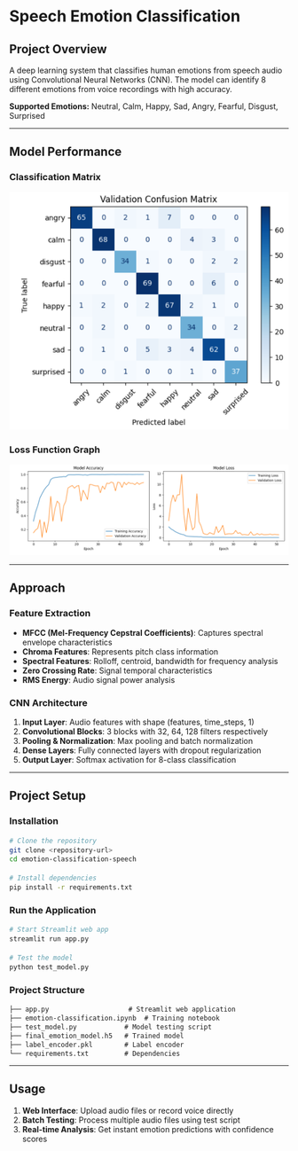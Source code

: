 # Speech Emotion Classification

## Project Overview

A deep learning system that classifies human emotions from speech audio using Convolutional Neural Networks (CNN). The model can identify 8 different emotions from voice recordings with high accuracy.

**Supported Emotions:** Neutral, Calm, Happy, Sad, Angry, Fearful, Disgust, Surprised

---

## Model Performance

### Classification Matrix

![Classification Matrix](./images/matrix.png)

### Loss Function Graph

![Loss Graph](./images/loss_graph.png)

---

## Approach

### Feature Extraction

- **MFCC (Mel-Frequency Cepstral Coefficients)**: Captures spectral envelope characteristics
- **Chroma Features**: Represents pitch class information
- **Spectral Features**: Rolloff, centroid, bandwidth for frequency analysis
- **Zero Crossing Rate**: Signal temporal characteristics
- **RMS Energy**: Audio signal power analysis

### CNN Architecture

1. **Input Layer**: Audio features with shape (features, time_steps, 1)
2. **Convolutional Blocks**: 3 blocks with 32, 64, 128 filters respectively
3. **Pooling & Normalization**: Max pooling and batch normalization
4. **Dense Layers**: Fully connected layers with dropout regularization
5. **Output Layer**: Softmax activation for 8-class classification

---

## Project Setup

### Installation

```bash
# Clone the repository
git clone <repository-url>
cd emotion-classification-speech

# Install dependencies
pip install -r requirements.txt
```

### Run the Application

```bash
# Start Streamlit web app
streamlit run app.py

# Test the model
python test_model.py
```

### Project Structure

```
├── app.py                    # Streamlit web application
├── emotion-classification.ipynb  # Training notebook
├── test_model.py            # Model testing script
├── final_emotion_model.h5   # Trained model
├── label_encoder.pkl        # Label encoder
└── requirements.txt         # Dependencies
```

---

## Usage

1. **Web Interface**: Upload audio files or record voice directly
2. **Batch Testing**: Process multiple audio files using test script
3. **Real-time Analysis**: Get instant emotion predictions with confidence scores
